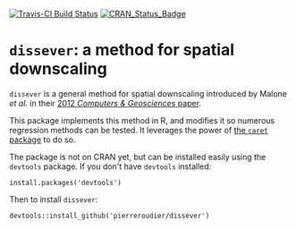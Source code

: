 [![Travis-CI Build Status](https://travis-ci.org/pierreroudier/dissever.svg?branch=master)](https://travis-ci.org/pierreroudier/dissever)
[![CRAN_Status_Badge](http://www.r-pkg.org/badges/version/dissever)](http://cran.r-project.org/web/packages/dissever)

# `dissever`: a method for spatial downscaling

`dissever` is a general method for spatial downscaling introduced by Malone *et al.* in their [2012 *Computers & Geosciences* paper](http://www.sciencedirect.com/science/article/pii/S0098300411002895).

This package implements this method in R, and modifies it so numerous regression methods can be tested. It leverages the power of [the `caret` package](https://topepo.github.io/caret) to do so.

The package is not on CRAN yet, but can be installed easily using the `devtools` package. If you don't have `devtools` installed:

```
install.packages('devtools')
```

Then to install `dissever`:

```
devtools::install_github('pierreroudier/dissever')
```

